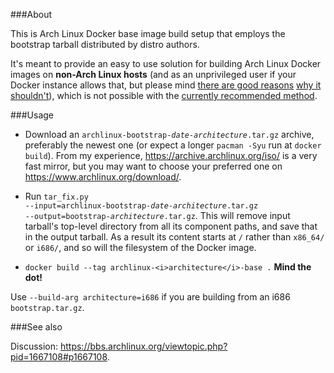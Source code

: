 ###About

This is Arch Linux Docker base image build setup that employs the bootstrap tarball distributed by distro authors.
 
It's meant to provide an easy to use solution for building Arch Linux Docker images on **non-Arch Linux hosts** (and as an unprivileged user if your Docker instance allows that, but please mind [there are good reasons](http://www.projectatomic.io/blog/2015/08/why-we-dont-let-non-root-users-run-docker-in-centos-fedora-or-rhel/) [why it shouldn't](https://docs.docker.com/engine/security/security/#/docker-daemon-attack-surface)), which is not possible with the [currently recommended method](https://wiki.archlinux.org/index.php/Docker#Build_Image).


###Usage

- Download an <code>archlinux-bootstrap-<i>date-architecture</i>.tar.gz</code> archive, preferably the newest one (or expect a longer `pacman -Syu` run at `docker build`). From my experience, https://archive.archlinux.org/iso/ is a very fast mirror, but you may want to choose your preferred one on https://www.archlinux.org/download/.

- Run <code>tar_fix.py --input=archlinux-bootstrap-<i>date-architecture</i>.tar.gz --output=bootstrap-<i>architecture</i>.tar.gz</code>. This will remove input tarball's top-level directory from all its component paths, and save that in the output tarball. As a result its content starts at `/` rather than `x86_64/` or `i686/`, and so will the filesystem of the Docker image.

- `docker build --tag archlinux-<i>architecture</i>-base .` **Mind the dot!**

Use `--build-arg architecture=i686` if you are building from an i686 `bootstrap.tar.gz`.

###See also

Discussion: https://bbs.archlinux.org/viewtopic.php?pid=1667108#p1667108.
